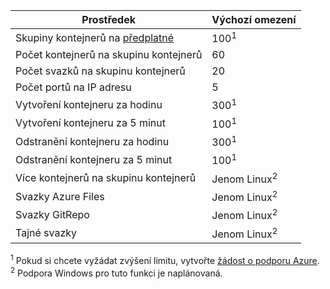 | Prostředek | Výchozí omezení |
| --- | :--- |
| Skupiny kontejnerů na [předplatné](../articles/billing-buy-sign-up-azure-subscription.md) | 100<sup>1</sup> |
| Počet kontejnerů na skupinu kontejnerů | 60 |
| Počet svazků na skupinu kontejnerů | 20 |
| Počet portů na IP adresu | 5 |
| Vytvoření kontejneru za hodinu |300<sup>1</sup> |
| Vytvoření kontejneru za 5 minut | 100<sup>1</sup> |
| Odstranění kontejneru za hodinu | 300<sup>1</sup> |
| Odstranění kontejneru za 5 minut | 100<sup>1</sup> |
| Více kontejnerů na skupinu kontejnerů | Jenom Linux<sup>2</sup> |
| Svazky Azure Files | Jenom Linux<sup>2</sup> |
| Svazky GitRepo | Jenom Linux<sup>2</sup> |
| Tajné svazky | Jenom Linux<sup>2</sup> |

<sup>1</sup> Pokud si chcete vyžádat zvýšení limitu, vytvořte [žádost o podporu Azure][azure-support].<br />
<sup>2</sup> Podpora Windows pro tuto funkci je naplánovaná.

<!-- LINKS - External -->
[azure-support]: https://ms.portal.azure.com/#blade/Microsoft_Azure_Support/HelpAndSupportBlade/newsupportrequest
